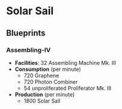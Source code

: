 # Solar Sail

## Blueprints

### Assembling-IV

- **Facilities**: 32 Assembling Machine Mk. III
- **Consumption** (per minute)
	- 720 Graphene
	- 720 Photon Combiner
	- 54 unproliferated Proliferator Mk. III
- **Production** (per minute)
	- 1800 Solar Sail
